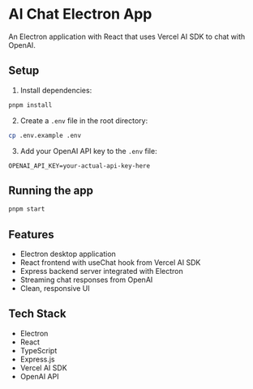 # AI Chat Electron App

An Electron application with React that uses Vercel AI SDK to chat with OpenAI.

## Setup

1. Install dependencies:
```bash
pnpm install
```

2. Create a `.env` file in the root directory:
```bash
cp .env.example .env
```

3. Add your OpenAI API key to the `.env` file:
```
OPENAI_API_KEY=your-actual-api-key-here
```

## Running the app

```bash
pnpm start
```

## Features

- Electron desktop application
- React frontend with useChat hook from Vercel AI SDK
- Express backend server integrated with Electron
- Streaming chat responses from OpenAI
- Clean, responsive UI

## Tech Stack

- Electron
- React
- TypeScript
- Express.js
- Vercel AI SDK
- OpenAI API
